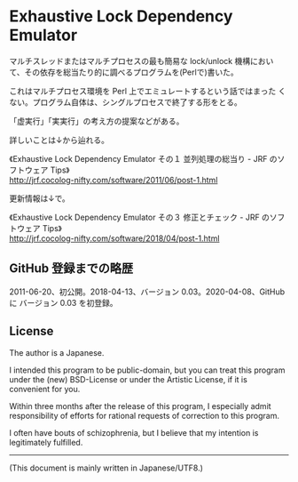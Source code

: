 # Exhaustive Lock Dependency Emulator

<!-- Time-stamp: "2020-04-08T06:16:31Z" -->

マルチスレッドまたはマルチプロセスの最も簡易な lock/unlock 機構におい
て、その依存を総当たり的に調べるプログラムを(Perlで)書いた。

これはマルチプロセス環境を Perl 上でエミュレートするという話ではまった
くない。プログラム自体は、シングルプロセスで終了する形をとる。

「虚実行」「実実行」の考え方の提案などがある。

詳しいことは↓から辿れる。

《Exhaustive Lock Dependency Emulator その１ 並列処理の総当り - JRF のソフトウェア Tips》  
http://jrf.cocolog-nifty.com/software/2011/06/post-1.html

更新情報は↓で。

《Exhaustive Lock Dependency Emulator その３ 修正とチェック - JRF のソフトウェア Tips》  
http://jrf.cocolog-nifty.com/software/2018/04/post-1.html


## GitHub 登録までの略歴

2011-06-20、初公開。2018-04-13、バージョン 0.03。2020-04-08、GitHub に
バージョン 0.03 を初登録。


## License

The author is a Japanese.

I intended this program to be public-domain, but you can treat
this program under the (new) BSD-License or under the Artistic
License, if it is convenient for you.

Within three months after the release of this program, I
especially admit responsibility of efforts for rational requests
of correction to this program.

I often have bouts of schizophrenia, but I believe that my
intention is legitimately fulfilled.


----
(This document is mainly written in Japanese/UTF8.)
